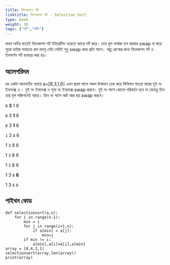 ```yaml
---
title: সিলেকশন সর্ট
linktitle: সিলেকশন সর্ট - Selection Sort
type: book
weight: 30
tags: ["সর্ট","সর্টিং"]
---
```

বাবল সর্টের মতোই সিলেকশন সর্ট ইটারেটিভ ওয়েতে অ্যারে
সর্ট করে। তবে মূল পার্থক্য হল বারবার swap না করে পুরো ডাটার সবচেয়ে 
কম ভ্যালু যেটা সেটাই শুধু swap করে প্রতি পাসে। অল্প রেন্জের 
জন্য সিলেকশন সর্ট ও ইনসার্শন সর্ট ব্যবহার করা হয়।
## অ্যালগরিদম 
ধর একটা আনসর্টেড অ্যারে a=[8,3,1,6]
এখন প্রথম পাসে সকল উপাদান চেক করে মিনিমান পাওয়া যাচ্ছে
দুই নং ইনডেক্স এ । দুই নং ইনডেক্স ও শূন্য নং ইনডেক্স swap করবে।
দুই নং পাসে কোনো পরিবর্তন হবে না যেহেতু তিন তার মৃল পজিশনেই আছে।
তিন নং পাসে আট আর ছয় swap করবে।

`8` **3** 1 6

`8` 3 **1** 6

`8` 3 **1** 6

`1` 3 `8` 6

1 `3` 8 6

1 `3` 8 6

1 `3` 8 6

1 3 `8` **6**

1 3 `6` `8`

## পাইথন কোড 
```python3 
def selectionsort(a,n):
	for i in range(n-1):
		min = i
		for j in range(i+1,n):
			if a[min] > a[j]:
				min=j
		if min != i:
			a[min],a[i]=a[i],a[min]
array = [8,4,3,1]
selectionsort(array,len(array))
print(array)
```


 
